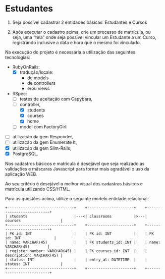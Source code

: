 # Estudantes

  1) Seja possível cadastrar 2 entidades básicas: Estudantes e Cursos

  2) Após executar o cadastro acima, crie um processo de matrícula, ou seja, uma
  “tela” onde seja possível vincular um Estudante a um Curso, registrando
  inclusive a data e hora que o mesmo foi vinculado.

Na execução do projeto é necessária a utilização das seguintes tecnologias:
  
  - RubyOnRails:
    - [x] tradução/locale:
      - de models
      - de controllers
      - e/ou views
  - RSpec:
    - [ ] testes de aceitação com Capybara,
    - [ ] controller,
        - [x] students
        - [x] courses
        - [x] home
    - [ ] model com FactoryGirl
  - [ ] utilização da gem Responder,
  - [ ] utilização da gem Enumerate It,
  - [x] utilização da gem Slim-Rails,
  - [x] PostgreSQL.

Nos cadastros básicos e matrícula é desejável que seja realizado as validações e
máscaras Javascript para tornar mais agradável o uso da aplicação WEB.

Ao seu critério é desejável o melhor visual dos cadastros básicos e matrícula
utilizando CSS/HTML.

Para as questões acima, utilize o seguinte modelo entidade relacional:

```ERD
+------------------------------+    +---------------------+    +--------------------------+
| students                     |---<| classrooms          |>---| courses                  |
+------------------------------+    +---------------------+    +--------------------------+
| PK id: INT                   |    | PK id: INT          |    | PK id: INT               |
| name: VARCHAR(45)            |    | FK students_id: INT |    | name: VARCHAR(45)        |
| register_number: VARCHAR(45) |    | FK courses_id: INT  |    | description: VARCHAR(45) |
| status: INT                  |    | entry_at: DATETIME  |    | status: INT              |
+------------------------------+    +---------------------+    +--------------------------+
```
